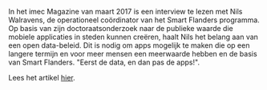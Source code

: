 In het imec Magazine van maart 2017 is een interview te lezen met Nils Walravens, de operationeel coördinator van het Smart Flanders programma. Op basis van zijn doctoraatsonderzoek naar de publieke waarde die mobiele applicaties in steden kunnen creëren, haalt Nils het belang aan van een open data-beleid. Dit is nodig om apps mogelijk te maken die op een langere termijn en voor meer mensen een meerwaarde hebben en de basis van Smart Flanders. "Eerst de data, en dan pas de apps!".

Lees het artikel [hier](http://magazine.imec.be/data/116/reader/reader.html?t=1488980468235#!preferred/1/package/116/pub/122/page/7).
